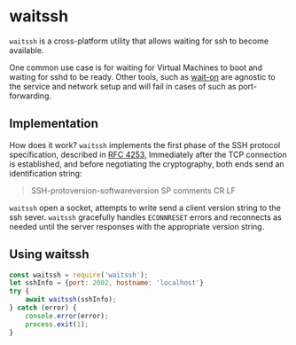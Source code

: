 # waitssh

`waitssh` is a cross-platform utility that allows waiting for ssh to become available.

One common use case is for waiting for Virtual Machines to boot and waiting for sshd to be ready. Other tools, such as [wait-on](https://www.npmjs.com/package/wait-on) are agnostic to the service and network setup and will fail in cases of such as port-forwarding.

## Implementation

How does it work? `waitssh` implements the first phase of the SSH protocol specification, described in [RFC 4253](https://tools.ietf.org/html/rfc4253#section-4.2), Immediately after the TCP connection is established, and before negotiating the cryptography, both ends send an identification string:

> SSH-protoversion-softwareversion SP comments CR LF

`waitssh` open a socket, attempts to write send a client version string to the ssh sever. `waitssh` gracefully handles `ECONNRESET` errors and reconnects as needed until the server responses with the appropriate version string.

## Using waitssh

```js
const waitssh = require('waitssh');
let sshInfo = {port: 2002, hostname: 'localhost'}
try {
    await waitssh(sshInfo);
} catch (error) {
    console.error(error);
    process.exit(1);
}
```
